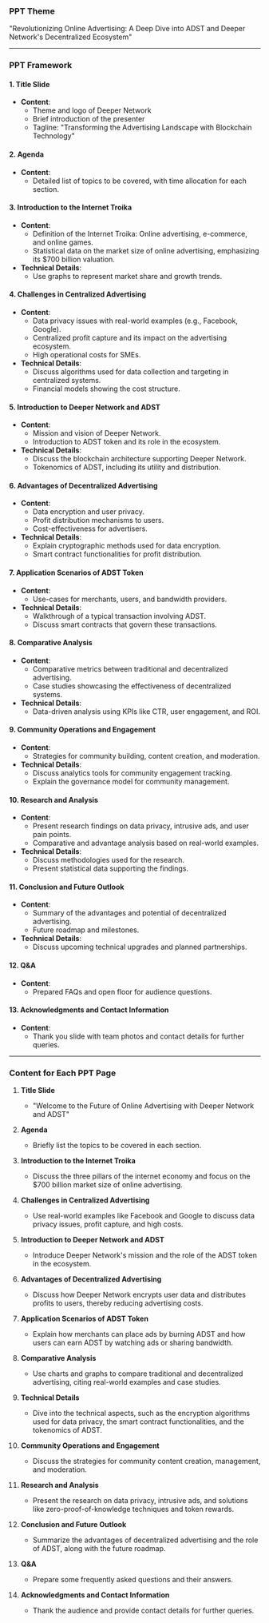 ### PPT Theme
"Revolutionizing Online Advertising: A Deep Dive into ADST and Deeper Network's Decentralized Ecosystem"

---

### PPT Framework

#### 1. Title Slide
- **Content**: 
  - Theme and logo of Deeper Network
  - Brief introduction of the presenter
  - Tagline: "Transforming the Advertising Landscape with Blockchain Technology"

#### 2. Agenda
- **Content**: 
  - Detailed list of topics to be covered, with time allocation for each section.

#### 3. Introduction to the Internet Troika
- **Content**: 
  - Definition of the Internet Troika: Online advertising, e-commerce, and online games.
  - Statistical data on the market size of online advertising, emphasizing its $700 billion valuation.
- **Technical Details**: 
  - Use graphs to represent market share and growth trends.

#### 4. Challenges in Centralized Advertising
- **Content**: 
  - Data privacy issues with real-world examples (e.g., Facebook, Google).
  - Centralized profit capture and its impact on the advertising ecosystem.
  - High operational costs for SMEs.
- **Technical Details**: 
  - Discuss algorithms used for data collection and targeting in centralized systems.
  - Financial models showing the cost structure.

#### 5. Introduction to Deeper Network and ADST
- **Content**: 
  - Mission and vision of Deeper Network.
  - Introduction to ADST token and its role in the ecosystem.
- **Technical Details**: 
  - Discuss the blockchain architecture supporting Deeper Network.
  - Tokenomics of ADST, including its utility and distribution.

#### 6. Advantages of Decentralized Advertising
- **Content**: 
  - Data encryption and user privacy.
  - Profit distribution mechanisms to users.
  - Cost-effectiveness for advertisers.
- **Technical Details**: 
  - Explain cryptographic methods used for data encryption.
  - Smart contract functionalities for profit distribution.

#### 7. Application Scenarios of ADST Token
- **Content**: 
  - Use-cases for merchants, users, and bandwidth providers.
- **Technical Details**: 
  - Walkthrough of a typical transaction involving ADST.
  - Discuss smart contracts that govern these transactions.

#### 8. Comparative Analysis
- **Content**: 
  - Comparative metrics between traditional and decentralized advertising.
  - Case studies showcasing the effectiveness of decentralized systems.
- **Technical Details**: 
  - Data-driven analysis using KPIs like CTR, user engagement, and ROI.

#### 9. Community Operations and Engagement
- **Content**: 
  - Strategies for community building, content creation, and moderation.
- **Technical Details**: 
  - Discuss analytics tools for community engagement tracking.
  - Explain the governance model for community management.

#### 10. Research and Analysis
- **Content**: 
  - Present research findings on data privacy, intrusive ads, and user pain points.
  - Comparative and advantage analysis based on real-world examples.
- **Technical Details**: 
  - Discuss methodologies used for the research.
  - Present statistical data supporting the findings.

#### 11. Conclusion and Future Outlook
- **Content**: 
  - Summary of the advantages and potential of decentralized advertising.
  - Future roadmap and milestones.
- **Technical Details**: 
  - Discuss upcoming technical upgrades and planned partnerships.

#### 12. Q&A
- **Content**: 
  - Prepared FAQs and open floor for audience questions.

#### 13. Acknowledgments and Contact Information
- **Content**: 
  - Thank you slide with team photos and contact details for further queries.

---

### Content for Each PPT Page

1. **Title Slide**
    - "Welcome to the Future of Online Advertising with Deeper Network and ADST"

2. **Agenda**
    - Briefly list the topics to be covered in each section.

3. **Introduction to the Internet Troika**
    - Discuss the three pillars of the internet economy and focus on the $700 billion market size of online advertising.

4. **Challenges in Centralized Advertising**
    - Use real-world examples like Facebook and Google to discuss data privacy issues, profit capture, and high costs.

5. **Introduction to Deeper Network and ADST**
    - Introduce Deeper Network's mission and the role of the ADST token in the ecosystem.

6. **Advantages of Decentralized Advertising**
    - Discuss how Deeper Network encrypts user data and distributes profits to users, thereby reducing advertising costs.

7. **Application Scenarios of ADST Token**
    - Explain how merchants can place ads by burning ADST and how users can earn ADST by watching ads or sharing bandwidth.

8. **Comparative Analysis**
    - Use charts and graphs to compare traditional and decentralized advertising, citing real-world examples and case studies.

9. **Technical Details**
    - Dive into the technical aspects, such as the encryption algorithms used for data privacy, the smart contract functionalities, and the tokenomics of ADST.

10. **Community Operations and Engagement**
    - Discuss the strategies for community content creation, management, and moderation.

11. **Research and Analysis**
    - Present the research on data privacy, intrusive ads, and solutions like zero-proof-of-knowledge techniques and token rewards.

12. **Conclusion and Future Outlook**
    - Summarize the advantages of decentralized advertising and the role of ADST, along with the future roadmap.

13. **Q&A**
    - Prepare some frequently asked questions and their answers.

14. **Acknowledgments and Contact Information**
    - Thank the audience and provide contact details for further queries.

